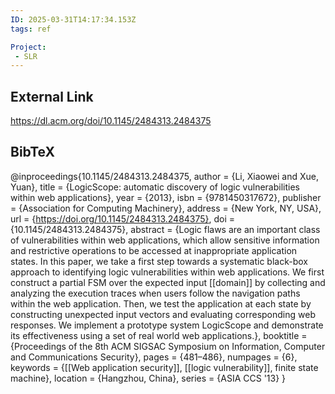 ```yaml
---
ID: 2025-03-31T14:17:34.153Z
tags: ref

Project:
 - SLR
---
```

## External Link

https://dl.acm.org/doi/10.1145/2484313.2484375

## BibTeX

@inproceedings{10.1145/2484313.2484375, author = {Li, Xiaowei and Xue, Yuan}, title = {LogicScope: automatic discovery of logic vulnerabilities within web applications}, year = {2013}, isbn = {9781450317672}, publisher = {Association for Computing Machinery}, address = {New York, NY, USA}, url = {https://doi.org/10.1145/2484313.2484375}, doi = {10.1145/2484313.2484375}, abstract = {Logic flaws are an important class of vulnerabilities within web applications, which allow sensitive information and restrictive operations to be accessed at inappropriate application states. In this paper, we take a first step towards a systematic black-box approach to identifying logic vulnerabilities within web applications. We first construct a partial FSM over the expected input [[domain]] by collecting and analyzing the execution traces when users follow the navigation paths within the web application. Then, we test the application at each state by constructing unexpected input vectors and evaluating corresponding web responses. We implement a prototype system LogicScope and demonstrate its effectiveness using a set of real world web applications.}, booktitle = {Proceedings of the 8th ACM SIGSAC Symposium on Information, Computer and Communications Security}, pages = {481–486}, numpages = {6}, keywords = {[[Web application security]], [[logic vulnerability]], finite state machine}, location = {Hangzhou, China}, series = {ASIA CCS '13} }
